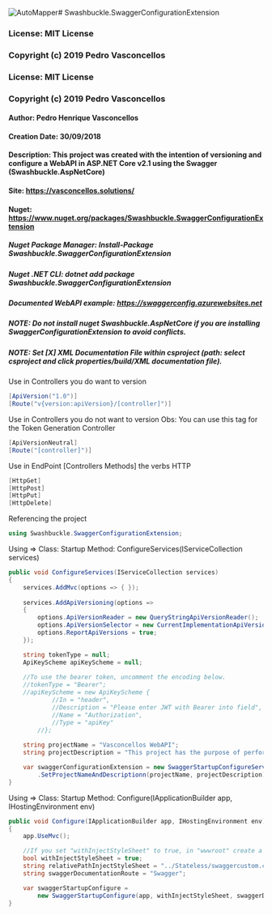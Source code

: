 <img src="https://github.com/pedrovasconcellos/SwaggerConfigurationExtension-ASP.NET-Core/blob/master/Swashbuckle.SwaggerConfigurationExtension.jpg" alt="AutoMapper"># Swashbuckle.SwaggerConfigurationExtension

### License: MIT License 
### Copyright (c) 2019 Pedro Vasconcellos
### License: MIT License 
### Copyright (c) 2019 Pedro Vasconcellos

#### Author: Pedro Henrique Vasconcellos
#### Creation Date: 30/09/2018

#### Description: This project was created with the intention of versioning and configure a WebAPI in ASP.NET Core v2.1 using the Swagger (Swashbuckle.AspNetCore)

#### Site: https://vasconcellos.solutions/

#### Nuget: https://www.nuget.org/packages/Swashbuckle.SwaggerConfigurationExtension

##### Nuget Package Manager: Install-Package Swashbuckle.SwaggerConfigurationExtension
##### Nuget .NET CLI: dotnet add package Swashbuckle.SwaggerConfigurationExtension

##### Documented WebAPI example: https://swaggerconfig.azurewebsites.net

##### NOTE: Do not install nuget Swashbuckle.AspNetCore if you are installing SwaggerConfigurationExtension to avoid conflicts.

##### NOTE: Set [X] XML Documentation File within csproject (path: select csproject and click properties/build/XML documentation file).

Use in Controllers you do want to version
```csharp
[ApiVersion("1.0")]
[Route("v{version:apiVersion}/[controller]")]
```

Use in Controllers you do not want to version
Obs: You can use this tag for the Token Generation Controller
```csharp
[ApiVersionNeutral]
[Route("[controller]")]
```

Use in EndPoint [Controllers Methods] the verbs HTTP
```csharp
[HttpGet]
[HttpPost]
[HttpPut]
[HttpDelete]
```

Referencing the project
```csharp
using Swashbuckle.SwaggerConfigurationExtension;
```

Using => Class: Startup Method: ConfigureServices(IServiceCollection services)
```csharp
public void ConfigureServices(IServiceCollection services)
{
    services.AddMvc(options => { });
    
    services.AddApiVersioning(options =>
    {
        options.ApiVersionReader = new QueryStringApiVersionReader();
        options.ApiVersionSelector = new CurrentImplementationApiVersionSelector(options);
        options.ReportApiVersions = true;
    });

    string tokenType = null;
    ApiKeyScheme apiKeyScheme = null;
    
    //To use the bearer token, uncomment the encoding below.
    //tokenType = "Bearer";
    //apiKeyScheme = new ApiKeyScheme { 
            //In = "header", 
            //Description = "Please enter JWT with Bearer into field", 
            //Name = "Authorization", 
            //Type = "apiKey" 
        //};
        
    string projectName = "Vasconcellos WebAPI";
    string projectDescription = "This project has the purpose of performing an exemplification";

    var swaggerConfigurationExtension = new SwaggerStartupConfigureServices(services, tokenType, apiKeyScheme)
        .SetProjectNameAndDescriptionn(projectName, projectDescription);
}
```

Using => Class: Startup Method: Configure(IApplicationBuilder app, IHostingEnvironment env)
```csharp
public void Configure(IApplicationBuilder app, IHostingEnvironment env)
{
    app.UseMvc();

    //If you set "withInjectStyleSheet" to true, in "wwwroot" create a folder named "Stateless" and put a custom css file "swaggercustom.css"
    bool withInjectStyleSheet = true;
    string relativePathInjectStyleSheet = "../Stateless/swaggercustom.css";
    string swaggerDocumentationRoute = "Swagger";

    var swaggerStartupConfigure = 
        new SwaggerStartupConfigure(app, withInjectStyleSheet, swaggerDocumentationRoute, relativePathInjectStyleSheet).RedirectToSwagger();
}
```
